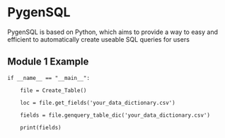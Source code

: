 # PygenSQL
PygenSQL is based on Python, which aims to provide a way to easy and efficient to automatically create useable SQL queries for users

## Module 1 Example

`if __name__ == "__main__":`

`    file = Create_Table()`

`    loc = file.get_fields('your_data_dictionary.csv')`

`    fields = file.genquery_table_dic('your_data_dictionary.csv')`

`    print(fields)`
